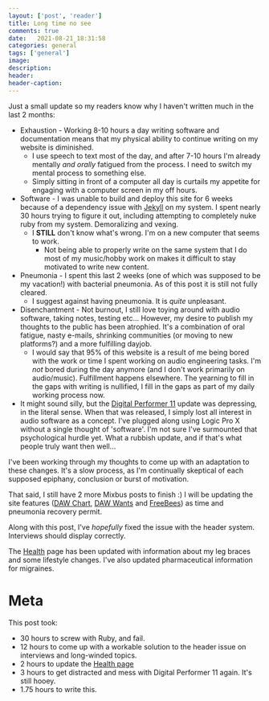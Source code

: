```yaml
---
layout: ['post', 'reader']
title: Long time no see
comments: true
date:   2021-08-21_18:31:58 
categories: general
tags: ['general']
image:
description:
header:
header-caption:
---
```


Just a small update so my readers know why I haven't written much in the last 2 months:


* Exhaustion - Working 8-10 hours a day writing software and documentation means that my physical ability to continue writing on my website is diminished.
  * I use speech to text most of the day, and after 7-10 hours I'm already mentally _and orally_ fatigued from the process. I need to switch my mental process to something else.
  * Simply sitting in front of a computer all day is curtails my appetite for engaging with a computer screen in my off hours.
* Software - I was unable to build and deploy this site for 6 weeks because of a dependency issue with [Jekyll](https://jekyllrb.com) on my system. I spent nearly 30 hours trying to figure it out, including attempting to completely nuke ruby from my system. Demoralizing and vexing.
  * I **STILL** don't know what's wrong. I'm on a new computer that seems to work.
    * Not being able to properly write on the same system that I do most of my music/hobby work on makes it difficult to stay motivated to write new content.
* Pneumonia - I spent this last 2 weeks (one of which was supposed to be my vacation!) with bacterial pneumonia. As of this post it is still not fully cleared.
  * I suggest against having pneumonia. It is _quite_ unpleasant.
* Disenchantment - Not burnout, I still love toying around with audio software, taking notes, testing etc... However, my desire to publish my thoughts to the public has been atrophied. It's a combination of oral fatigue, nasty e-mails, shrinking communities (or moving to new platforms?) and a more fulfilling dayjob.
  * I would say that 95% of this website is a result of me being bored with the work or time I spent working on audio engineering tasks. I'm _not_ bored during the day anymore (and I don't work primarily on audio/music). Fulfillment happens elsewhere. The yearning to fill in the gaps with writing is nullified, I fill in the gaps as part of my daily working process now.
* It might sound silly, but the [Digital Performer 11](https://motu.com/en-us/store/catalogue/digital-performer-11_489/#502) update was depressing, in the literal sense. When that was released, I simply lost all interest in audio software as a concept. I've plugged along using Logic Pro X without a single thought of 'software'. I'm not sure I've surmounted that psychological hurdle yet. What a rubbish update, and if that's what people truly want then well...
  
I've been working through my thoughts to come up with an adaptation to these changes. It's a slow process, as I'm continually skeptical of each supposed epiphany, conclusion or burst of motivation.

That said, I still have 2 more Mixbus posts to finish :) I will be updating the site features ([DAW Chart](/DAW-Chart.html), [DAW Wants](/DAW-Wants.html) and [FreeBees](/FreeBees.html)) as time and pneumonia recovery permit.

Along with this post, I've _hopefully_ fixed the issue with the header system. Interviews should display correctly.

The [Health](/health/) page has been updated with information about my leg braces and some lifestyle changes. I've also updated pharmaceutical information for migraines.

# Meta

This post took:

* 30 hours to screw with Ruby, and fail.
* 12 hours to come up with a workable solution to the header issue on interviews and long-winded topics.
* 2 hours to update the [Health page](/health/)
* 3 hours to get distracted and mess with Digital Performer 11 again. It's still hooey.
* 1.75 hours to write this.


